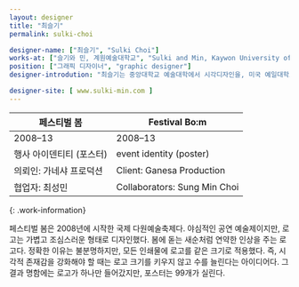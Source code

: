 ```yaml
---
layout: designer
title: "최슬기"
permalink: sulki-choi

designer-name: ["최슬기", "Sulki Choi"]
works-at: ["슬기와 민, 계원예술대학교", "Sulki and Min, Kaywon University of Art and Design"]
position: ["그래픽 디자이너", "graphic designer"]
designer-introdution: "최슬기는 중앙대학교 예술대학에서 시각디자인을, 미국 예일대학교 미술대학원에서 그래픽디자인을 전공했으며 네덜란드 얀 판 에이크 아카데미에서 디자인 연구원으로 일했다. 최성민과 함께 디자인·미술 그룹 ‘슬기와 민’의 일원으로 활동하고 있으며 계원예술대학교 시각디자인학과 교수로 재직 중이다. 암스테르담 데 아펠 미술관, 프랑크푸르터 쿤스트페어라인, 미국 워커아트센터와 쿠퍼 휴잇 국립 디자인 박물관, 파리 장식 미술관, 삼성미술관 플라토, 국립현대미술관에서 열리는 단체전에 참여했다. 갤러리 팩토리, 김진혜 갤러리, 체코 브르노 모라비안 갤러리, 페리지 갤러리에서 슬기와 민 단독전을, 공간 해밀톤에서 개인전을 열었다."

designer-site: [ www.sulki-min.com ]
---
```


| 페스티벌 봄 | Festival Bo:m |
|----------------|----------------|
| 2008–13 | 2008–13 |
| 행사 아이덴티티 (포스터) | event identity (poster) |
| 의뢰인: 가네샤 프로덕션 | Client: Ganesa Production |
| 협업자: 최성민 | Collaborators: Sung Min Choi |
{: .work-information}

페스티벌 봄은 2008년에 시작한 국제 다원예술축제다. 야심적인 공연 예술제이지만, 로고는 가볍고 조심스러운 형태로 디자인했다. 봄에 돋는 새순처럼 연약한 인상을 주는 로고다. 정확한 이유는 불분명하지만, 모든 인쇄물에 로고를 같은 크기로 적용했다. 즉, 시각적 존재감을 강화해야 할 때는 로고 크기를 키우지 않고 수를 늘린다는 아이디어다. 그 결과 명함에는 로고가 하나만 들어갔지만, 포스터는 99개가 실린다.
